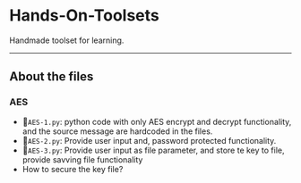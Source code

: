 # Hands-On-Toolsets
Handmade toolset for learning.

---

## About the files

### AES
- 📁`AES-1.py`: python code with only AES encrypt and decrypt functionality, and the source message are hardcoded in the files.
- 📁`AES-2.py`: Provide user input and, password protected functionality.
- 📁`AES-3.py`: Provide user input as file parameter, and store te key to file, provide savving file functionality
- How to secure the key file?
